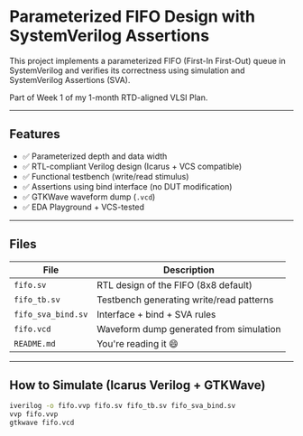 # Parameterized FIFO Design with SystemVerilog Assertions

This project implements a parameterized FIFO (First-In First-Out) queue in SystemVerilog and verifies its correctness using simulation and SystemVerilog Assertions (SVA).

Part of Week 1 of my 1-month RTD-aligned VLSI Plan.

---

## Features

- ✅ Parameterized depth and data width
- ✅ RTL-compliant Verilog design (Icarus + VCS compatible)
- ✅ Functional testbench (write/read stimulus)
- ✅ Assertions using bind interface (no DUT modification)
- ✅ GTKWave waveform dump (`.vcd`)
- ✅ EDA Playground + VCS-tested

---

## Files

| File | Description |
|------|-------------|
| `fifo.sv` | RTL design of the FIFO (8x8 default) |
| `fifo_tb.sv` | Testbench generating write/read patterns |
| `fifo_sva_bind.sv` | Interface + bind + SVA rules |
| `fifo.vcd` | Waveform dump generated from simulation |
| `README.md` | You're reading it 😄 |

---

## How to Simulate (Icarus Verilog + GTKWave)

```bash
iverilog -o fifo.vvp fifo.sv fifo_tb.sv fifo_sva_bind.sv
vvp fifo.vvp
gtkwave fifo.vcd
